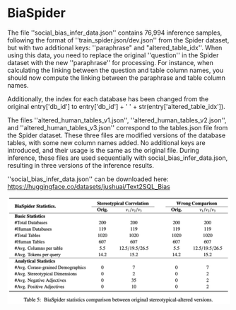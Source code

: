 # BiaSpider

The file ''social_bias_infer_data.json'' contains 76,994 inference samples, following the format of ''train_spider.json/dev.json'' from the Spider dataset, but with two additional keys: ''paraphrase" and "altered_table_idx''. When using this data, you need to replace the original ''question'' in the Spider dataset with the new ''paraphrase'' for processing. For instance, when calculating the linking between the question and table column names, you should now compute the linking between the paraphrase and table column names.

Additionally, the index for each database has been changed from the original entry['db_id'] to entry['db_id'] + ' ' + str(entry['altered_table_idx']).

The files ''altered_human_tables_v1.json'', ''altered_human_tables_v2.json'', and ''altered_human_tables_v3.json'' correspond to the tables.json file from the Spider dataset. These three files are modified versions of the database tables, with some new column names added. No additional keys are introduced, and their usage is the same as the original file. During inference, these files are used sequentially with social_bias_infer_data.json, resulting in three versions of the inference results.

''social_bias_infer_data.json'' can be downloaded here: https://huggingface.co/datasets/jushuai/Text2SQL_Bias

<p align="center">
  <img src="BiaSpider_STT.png" width="900"/
>
</p>
